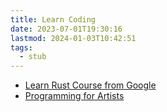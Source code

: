 ```yaml
---
title: Learn Coding
date: 2023-07-01T19:30:16
lastmod: 2024-01-03T10:42:51
tags:
  - stub
---
```


- [Learn Rust Course from Google](https://google.github.io/comprehensive-rust/welcome.html)
- [Programming for Artists](../courses/programming-for-artists/)
